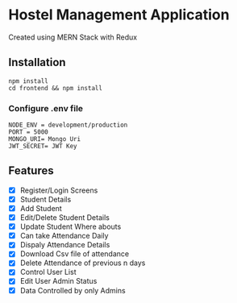 # Hostel Management Application

Created using MERN Stack with Redux

## Installation

```
npm install
cd frontend && npm install
```

### Configure .env file

```
NODE_ENV = development/production
PORT = 5000
MONGO_URI= Mongo Uri
JWT_SECRET= JWT Key
```

## Features

- [x] Register/Login Screens
- [x] Student Details
- [x] Add Student
- [x] Edit/Delete Student Details
- [x] Update Student Where abouts
- [x] Can take Attendance Daily
- [x] Dispaly Attendance Details
- [x] Download Csv file of attendance
- [x] Delete Attendance of previous n days
- [x] Control User List
- [x] Edit User Admin Status
- [x] Data Controlled by only Admins
